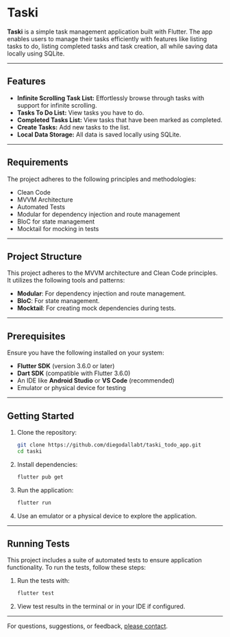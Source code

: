 # Taski

**Taski** is a simple task management application built with Flutter. The app enables users to manage their tasks efficiently with features like listing tasks to do, listing completed tasks and task creation, all while saving data locally using SQLite.

---

## Features

- **Infinite Scrolling Task List:** Effortlessly browse through tasks with support for infinite scrolling.
- **Tasks To Do List:** View tasks you have to do.
- **Completed Tasks List:** View tasks that have been marked as completed.
- **Create Tasks:** Add new tasks to the list.
- **Local Data Storage:** All data is saved locally using SQLite.

---

## Requirements

The project adheres to the following principles and methodologies:

- Clean Code
- MVVM Architecture
- Automated Tests
- Modular for dependency injection and route management
- BloC for state management
- Mocktail for mocking in tests

---

## Project Structure

This project adheres to the MVVM architecture and Clean Code principles. It utilizes the following tools and patterns:

- **Modular**: For dependency injection and route management.
- **BloC**: For state management.
- **Mocktail**: For creating mock dependencies during tests.

---

## Prerequisites

Ensure you have the following installed on your system:

- **Flutter SDK** (version 3.6.0 or later)
- **Dart SDK** (compatible with Flutter 3.6.0)
- An IDE like **Android Studio** or **VS Code** (recommended)
- Emulator or physical device for testing

---

## Getting Started

1. Clone the repository:
   ```bash
   git clone https://github.com/diegodallabt/taski_todo_app.git
   cd taski
   ```

2. Install dependencies:
   ```bash
   flutter pub get
   ```

3. Run the application:
   ```bash
   flutter run
   ```

4. Use an emulator or a physical device to explore the application.

---

## Running Tests

This project includes a suite of automated tests to ensure application functionality. To run the tests, follow these steps:

1. Run the tests with:
   ```bash
   flutter test
   ```

2. View test results in the terminal or in your IDE if configured.

---


For questions, suggestions, or feedback, [please contact](https://www.linkedin.com/in/diego-dalla-bernardina-thedoldi-8a695b254/).
